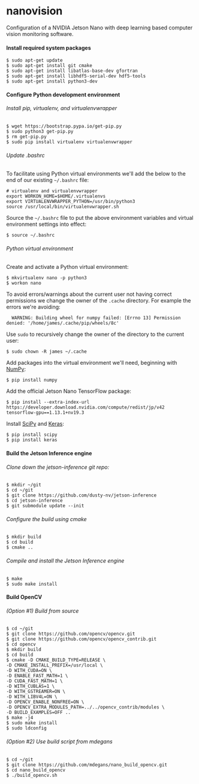 # nanovision
Configuration of a NVIDIA Jetson Nano with deep learning based computer vision monitoring software.

#### Install required system packages
```
$ sudo apt-get update
$ sudo apt-get install git cmake
$ sudo apt-get install libatlas-base-dev gfortran
$ sudo apt-get install libhdf5-serial-dev hdf5-tools
$ sudo apt-get install python3-dev
```

#### Configure Python development environment
###### Install pip, virtualenv, and virtualenvwrapper
```
$ wget https://bootstrap.pypa.io/get-pip.py
$ sudo python3 get-pip.py
$ rm get-pip.py
$ sudo pip install virtualenv virtualenvwrapper
```
###### Update .bashrc

To facilitate using Python virtual environments we'll add the below to the end of our existing `~/.bashrc` file:
```
# virtualenv and virtualenvwrapper
export WORKON_HOME=$HOME/.virtualenvs
export VIRTUALENVWRAPPER_PYTHON=/usr/bin/python3
source /usr/local/bin/virtualenvwrapper.sh
```

Source the `~/.bashrc` file to put the above environment variables and virtual environment settings into effect:
```
$ source ~/.bashrc
```

###### Python virtual environment

Create and activate a Python virtual environment:
```
$ mkvirtualenv nano -p python3
$ workon nano
```

To avoid errors/warnings about the current user not having correct permissions we change the owner of the `.cache` directory. For example the errors we're avoiding:

```
  WARNING: Building wheel for numpy failed: [Errno 13] Permission denied: '/home/james/.cache/pip/wheels/8c'
```

Use `sudo` to recursively change the owner of the directory to the current user:

```
$ sudo chown -R james ~/.cache
```

Add packages into the virtual environment we'll need, beginning with [NumPy](https://www.numpy.org/):
```
$ pip install numpy
```
Add the official Jetson Nano TensorFlow package:

```
$ pip install --extra-index-url https://developer.download.nvidia.com/compute/redist/jp/v42 tensorflow-gpu==1.13.1+nv19.3
```

Install [SciPy](https://www.scipy.org/) and [Keras](https://keras.io/):
```
$ pip install scipy
$ pip install keras
```

#### Build the Jetson Inference engine
###### Clone down the jetson-inference git repo:
```
$ mkdir ~/git 
$ cd ~/git
$ git clone https://github.com/dusty-nv/jetson-inference
$ cd jetson-inference
$ git submodule update --init
```

###### Configure the build using cmake
```
$ mkdir build
$ cd build
$ cmake ..
```
###### Compile and install the Jetson Inference engine
```
$ make
$ sudo make install
```

#### Build OpenCV
###### (Option #1) Build from source
```
$ cd ~/git
$ git clone https://github.com/opencv/opencv.git
$ git clone https://github.com/opencv/opencv_contrib.git
$ cd opencv
$ mkdir build
$ cd build
$ cmake -D CMAKE_BUILD_TYPE=RELEASE \
-D CMAKE_INSTALL_PREFIX=/usr/local \
-D WITH_CUDA=ON \
-D ENABLE_FAST_MATH=1 \
-D CUDA_FAST_MATH=1 \
-D WITH_CUBLAS=1 \
-D WITH_GSTREAMER=ON \
-D WITH_LIBV4L=ON \
-D OPENCV_ENABLE_NONFREE=ON \
-D OPENCV_EXTRA_MODULES_PATH=../../opencv_contrib/modules \
-D BUILD_EXAMPLES=OFF ..
$ make -j4
$ sudo make install
$ sudo ldconfig
```

###### (Option #2) Use build script from mdegans 
```
$ cd ~/git 
$ git clone https://github.com/mdegans/nano_build_opencv.git
$ cd nano_build_opencv
$ ./build_opencv.sh 
```

